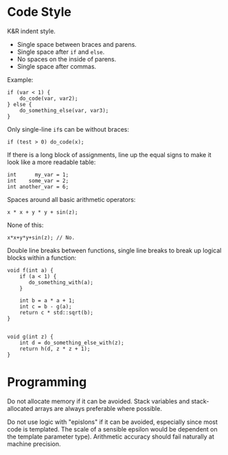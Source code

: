 Code Style
==========

K&R indent style. 

* Single space between braces and parens. 
* Single space after `if` and `else`.
* No spaces on the inside of parens.
* Single space after commas.

Example:

    if (var < 1) {
        do_code(var, var2);
    } else {
        do_something_else(var, var3);
    }

Only single-line `if`s can be without braces:

    if (test > 0) do_code(x);

If there is a long block of assignments, line up the equal signs to make it look like a more readable table:

    int      my_var = 1;
    int    some_var = 2;
    int another_var = 6;

Spaces around all basic arithmetic operators:

    x * x + y * y + sin(z);

None of this:

    x*x+y*y+sin(z); // No.

Double line breaks between functions, single line breaks to break up logical blocks within a function:

    void f(int a) {
        if (a < 1) {
           do_something_with(a);
        }
        
        int b = a * a + 1;
        int c = b - g(a);
        return c * std::sqrt(b);
    }
    
    
    void g(int z) {
        int d = do_something_else_with(z);
        return h(d, z * z + 1);
    }

Programming
===========

Do not allocate memory if it can be avoided. Stack variables and stack-allocated arrays are always 
preferable where possible.

Do not use logic with "epislons" if it can be avoided, especially since most code is templated.
The scale of a sensible epsilon would be dependent on the template parameter type). Arithmetic
accuracy should fail naturally at machine precision.
